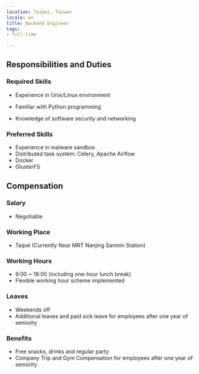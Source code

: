 ```yaml
---
location: Taipei, Taiwan
locale: en
title: Backend Engineer
tags:
- full-time

---
```

## Responsibilities and Duties

### Required Skills

* Experience in Unix/Linux environment

* Familiar with Python programming

* Knowledge of software security and networking

### Preferred Skills

* Experience in malware sandbox
* Distributed task system: Celery, Apache Airflow
* Docker
* GlusterFS

## Compensation

### Salary
* Negotiable

### Working Place
* Taipei (Currently Near MRT Nanjing Sanmin Station)

### Working Hours
* 9:00 ~ 18:00 (including one-hour lunch break)
* Flexible working hour scheme implemented

### Leaves
* Weekends off
* Additional leaves and paid sick leave for employees after one year of seniority

### Benefits
* Free snacks, drinks and regular party
* Company Trip and Gym Compensation for employees after one year of seniority